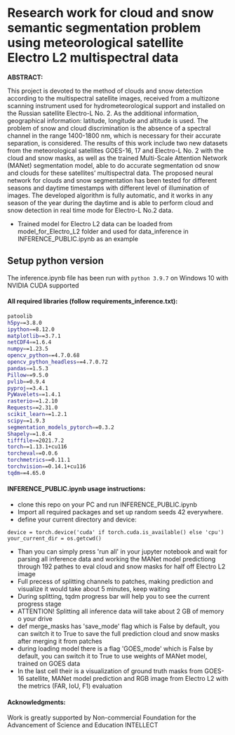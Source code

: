 # Research work for cloud and snow semantic segmentation problem using meteorological satellite Electro L2 multispectral data #

**ABSTRACT:**

This project is devoted to the method of clouds and snow detection according to the multispectral satellite images, received from a multizone scanning instrument used for hydrometeorological support and installed on the Russian satellite Electro-L No. 2. As the additional information, geographical information: latitude, longitude and altitude is used. The problem of snow and cloud discrimination is the absence of a spectral channel in the range 1400-1800 nm, which is necessary for their accurate separation, is considered. The results of this work include two new datasets from the meteorological satellites GOES-16, 17 and Electro-L No. 2 with the cloud and snow masks, as well as the trained Multi-Scale Attention Network (MANet) segmentation model, able to do accurate segmentation od snow and clouds for these satellites’ multispectral data. The proposed  neural network for clouds and snow segmentation has been tested for different seasons and daytime timestamps with different level of illumination of images. The developed algorithm is fully automatic, and it works in any season of the year during the daytime and is able to perform cloud and snow detection in real time mode for Electro-L No.2 data.

- Trained model for Electro L2 data can be loaded from model_for_Electro_L2 folder and used for data_inference in INFERENCE_PUBLIC.ipynb as an example

## Setup python version
The inference.ipynb file has been run with `python 3.9.7` on Windows 10 with NVIDIA CUDA supported 

#### All required libraries (follow requirements_inference.txt):

```bash
patoolib
h5py==3.8.0
ipython==8.12.0
matplotlib==3.7.1
netCDF4==1.6.4
numpy==1.23.5
opencv_python==4.7.0.68
opencv_python_headless==4.7.0.72
pandas==1.5.3
Pillow==9.5.0
pvlib==0.9.4
pyproj==3.4.1
PyWavelets==1.4.1
rasterio==1.2.10
Requests==2.31.0
scikit_learn==1.2.1
scipy==1.9.3
segmentation_models_pytorch==0.3.2
Shapely==1.8.4
tifffile==2021.7.2
torch==1.13.1+cu116
torcheval==0.0.6
torchmetrics==0.11.1
torchvision==0.14.1+cu116
tqdm==4.65.0
```
#### INFERENCE_PUBLIC.ipynb usage instructions:

- clone this repo on your PC and run INFERENCE_PUBLIC.ipynb
- Import all required packages and set up random seeds 42 everywhere.
- define your current directory and device: 
```
device = torch.device('cuda' if torch.cuda.is_available() else 'cpu')
your_current_dir = os.getcwd()
```
- Than you can simply press 'run all' in your jupyter notebook and wait for parsing all inference data and working the MANet model predictiong through 192 pathes to eval cloud and snow masks for half off Electro L2 image
- Full precess of splitting channels to patches, making prediction and visualize it would take about 5 minutes, keep waiting
- During splitting, tqdm progress bar will help you to see the current progress stage 
- ATTENTION! Splitting all inference data will take about 2 GB of memory o your drive
- def merge_masks has 'save_mode' flag which is False by default, you can switch it to True to save the full prediction cloud and snow masks after merging it from patches
- during loading model there is a flag 'GOES_mode' which is False by default, you can switch it to True to use weights of MANet model, trained on GOES data
- In the last cell their is a visualization of ground truth masks from GOES-16 satellite, MANet model prediction and RGB image from Electro L2 with the metrics (FAR, IoU, F1) evaluation

#### Acknowledgments:

Work is greatly supported by Non-commercial Foundation for the Advancement of Science and Education INTELLECT

